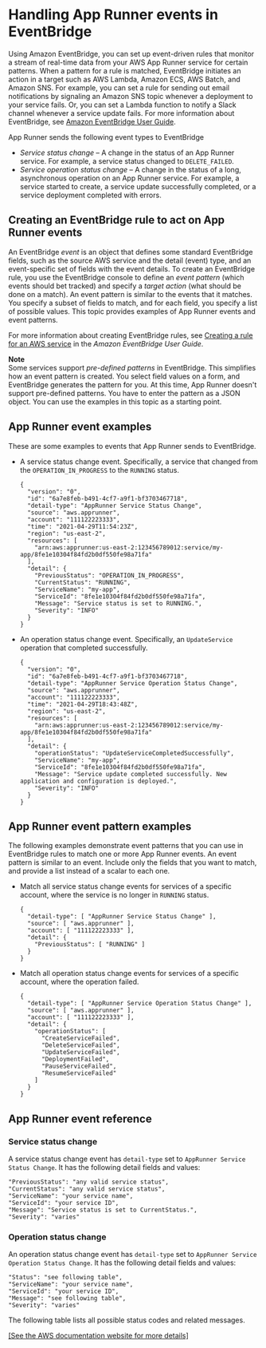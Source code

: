 # Handling App Runner events in EventBridge<a name="monitor-ev"></a>

Using Amazon EventBridge, you can set up event\-driven rules that monitor a stream of real\-time data from your AWS App Runner service for certain patterns\. When a pattern for a rule is matched, EventBridge initiates an action in a target such as AWS Lambda, Amazon ECS, AWS Batch, and Amazon SNS\. For example, you can set a rule for sending out email notifications by signaling an Amazon SNS topic whenever a deployment to your service fails\. Or, you can set a Lambda function to notify a Slack channel whenever a service update fails\. For more information about EventBridge, see [Amazon EventBridge User Guide](https://docs.aws.amazon.com/eventbridge/latest/userguide/)\.

App Runner sends the following event types to EventBridge
+ *Service status change* – A change in the status of an App Runner service\. For example, a service status changed to `DELETE_FAILED`\.
+ *Service operation status change* – A change in the status of a long, asynchronous operation on an App Runner service\. For example, a service started to create, a service update successfully completed, or a service deployment completed with errors\.

## Creating an EventBridge rule to act on App Runner events<a name="monitor-ev.rule"></a>

An EventBridge *event* is an object that defines some standard EventBridge fields, such as the source AWS service and the detail \(event\) type, and an event\-specific set of fields with the event details\. To create an EventBridge rule, you use the EventBridge console to define an *event pattern* \(which events should bet tracked\) and specify a *target action* \(what should be done on a match\)\. An event pattern is similar to the events that it matches\. You specify a subset of fields to match, and for each field, you specify a list of possible values\. This topic provides examples of App Runner events and event patterns\.

For more information about creating EventBridge rules, see [Creating a rule for an AWS service](https://docs.aws.amazon.com/eventbridge/latest/userguide/create-eventbridge-rule.html) in the *Amazon EventBridge User Guide*\.

**Note**  
Some services support *pre\-defined patterns* in EventBridge\. This simplifies how an event pattern is created\. You select field values on a form, and EventBridge generates the pattern for you\. At this time, App Runner doesn't support pre\-defined patterns\. You have to enter the pattern as a JSON object\. You can use the examples in this topic as a starting point\.

## App Runner event examples<a name="monitor-ev.event-examples"></a>

These are some examples to events that App Runner sends to EventBridge\.
+ A service status change event\. Specifically, a service that changed from the `OPERATION_IN_PROGRESS` to the `RUNNING` status\.

  ```
  { 
    "version": "0",
    "id": "6a7e8feb-b491-4cf7-a9f1-bf3703467718",
    "detail-type": "AppRunner Service Status Change",
    "source": "aws.apprunner",
    "account": "111122223333",
    "time": "2021-04-29T11:54:23Z",
    "region": "us-east-2",
    "resources": [
      "arn:aws:apprunner:us-east-2:123456789012:service/my-app/8fe1e10304f84fd2b0df550fe98a71fa"
    ],
    "detail": {
      "PreviousStatus": "OPERATION_IN_PROGRESS",
      "CurrentStatus": "RUNNING",
      "ServiceName": "my-app",
      "ServiceId": "8fe1e10304f84fd2b0df550fe98a71fa",
      "Message": "Service status is set to RUNNING.",
      "Severity": "INFO"
    }
  }
  ```
+ An operation status change event\. Specifically, an `UpdateService` operation that completed successfully\.

  ```
  { 
    "version": "0",
    "id": "6a7e8feb-b491-4cf7-a9f1-bf3703467718",
    "detail-type": "AppRunner Service Operation Status Change",
    "source": "aws.apprunner",
    "account": "111122223333",
    "time": "2021-04-29T18:43:48Z",
    "region": "us-east-2",
    "resources": [
      "arn:aws:apprunner:us-east-2:123456789012:service/my-app/8fe1e10304f84fd2b0df550fe98a71fa"
    ],
    "detail": {
      "operationStatus": "UpdateServiceCompletedSuccessfully",
      "ServiceName": "my-app",
      "ServiceId": "8fe1e10304f84fd2b0df550fe98a71fa",
      "Message": "Service update completed successfully. New application and configuration is deployed.",
      "Severity": "INFO"
    }
  }
  ```

## App Runner event pattern examples<a name="monitor-ev.pattern-examples"></a>

The following examples demonstrate event patterns that you can use in EventBridge rules to match one or more App Runner events\. An event pattern is similar to an event\. Include only the fields that you want to match, and provide a list instead of a scalar to each one\.
+ Match all service status change events for services of a specific account, where the service is no longer in `RUNNING` status\.

  ```
  { 
    "detail-type": [ "AppRunner Service Status Change" ],
    "source": [ "aws.apprunner" ],
    "account": [ "111122223333" ],
    "detail": {
      "PreviousStatus": [ "RUNNING" ]
    }
  }
  ```
+ Match all operation status change events for services of a specific account, where the operation failed\.

  ```
  { 
    "detail-type": [ "AppRunner Service Operation Status Change" ],
    "source": [ "aws.apprunner" ],
    "account": [ "111122223333" ],
    "detail": {
      "operationStatus": [
        "CreateServiceFailed",
        "DeleteServiceFailed",
        "UpdateServiceFailed",
        "DeploymentFailed",
        "PauseServiceFailed",
        "ResumeServiceFailed"
      ]
    }
  }
  ```

## App Runner event reference<a name="monitor-ev.ref"></a>

### Service status change<a name="monitor-ev.ref.service"></a>

A service status change event has `detail-type` set to `AppRunner Service Status Change`\. It has the following detail fields and values:

```
"PreviousStatus": "any valid service status",
"CurrentStatus": "any valid service status",
"ServiceName": "your service name",
"ServiceId": "your service ID",
"Message": "Service status is set to CurrentStatus.",
"Severity": "varies"
```

### Operation status change<a name="monitor-ev.ref.operation"></a>

An operation status change event has `detail-type` set to `AppRunner Service Operation Status Change`\. It has the following detail fields and values:

```
"Status": "see following table",
"ServiceName": "your service name",
"ServiceId": "your service ID",
"Message": "see following table",
"Severity": "varies"
```

The following table lists all possible status codes and related messages\.

[\[See the AWS documentation website for more details\]](http://docs.aws.amazon.com/apprunner/latest/dg/monitor-ev.html)
